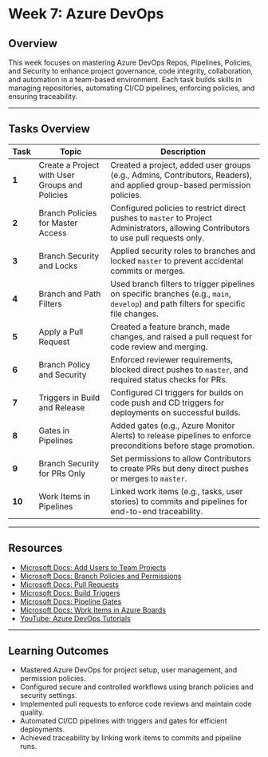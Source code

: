 # Week 7: Azure DevOps

## Overview
This week focuses on mastering Azure DevOps Repos, Pipelines, Policies, and Security to enhance project governance, code integrity, collaboration, and automation in a team-based environment. Each task builds skills in managing repositories, automating CI/CD pipelines, enforcing policies, and ensuring traceability.

---

## Tasks Overview

| **Task** | **Topic** | **Description** |
|----------|-----------|-----------------|
| **1** | Create a Project with User Groups and Policies | Created a project, added user groups (e.g., Admins, Contributors, Readers), and applied group-based permission policies. |
| **2** | Branch Policies for Master Access | Configured policies to restrict direct pushes to `master` to Project Administrators, allowing Contributors to use pull requests only. |
| **3** | Branch Security and Locks | Applied security roles to branches and locked `master` to prevent accidental commits or merges. |
| **4** | Branch and Path Filters | Used branch filters to trigger pipelines on specific branches (e.g., `main`, `develop`) and path filters for specific file changes. |
| **5** | Apply a Pull Request | Created a feature branch, made changes, and raised a pull request for code review and merging. |
| **6** | Branch Policy and Security | Enforced reviewer requirements, blocked direct pushes to `master`, and required status checks for PRs. |
| **7** | Triggers in Build and Release | Configured CI triggers for builds on code push and CD triggers for deployments on successful builds. |
| **8** | Gates in Pipelines | Added gates (e.g., Azure Monitor Alerts) to release pipelines to enforce preconditions before stage promotion. |
| **9** | Branch Security for PRs Only | Set permissions to allow Contributors to create PRs but deny direct pushes or merges to `master`. |
| **10** | Work Items in Pipelines | Linked work items (e.g., tasks, user stories) to commits and pipelines for end-to-end traceability. |

---

## Resources
- [Microsoft Docs: Add Users to Team Projects](https://learn.microsoft.com/azure/devops/organizations/security/add-users-team-project?view=azure-devops)
- [Microsoft Docs: Branch Policies and Permissions](https://learn.microsoft.com/azure/devops/repos/git/branch-policies?view=azure-devops)
- [Microsoft Docs: Pull Requests](https://learn.microsoft.com/azure/devops/repos/git/pull-requests?view=azure-devops)
- [Microsoft Docs: Build Triggers](https://learn.microsoft.com/azure/devops/pipelines/build/triggers?view=azure-devops)
- [Microsoft Docs: Pipeline Gates](https://learn.microsoft.com/azure/devops/pipelines/release/gates?view=azure-devops)
- [Microsoft Docs: Work Items in Azure Boards](https://learn.microsoft.com/azure/devops/boards/work-items/about-work-items?view=azure-devops)
- [YouTube: Azure DevOps Tutorials](https://www.youtube.com/results?search_query=azure+devops+tutorial)

---

## Learning Outcomes
- Mastered Azure DevOps for project setup, user management, and permission policies.
- Configured secure and controlled workflows using branch policies and security settings.
- Implemented pull requests to enforce code reviews and maintain code quality.
- Automated CI/CD pipelines with triggers and gates for efficient deployments.
- Achieved traceability by linking work items to commits and pipeline runs.
